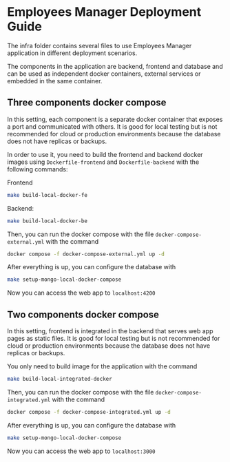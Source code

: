 # Employees Manager Deployment Guide

The infra folder contains several files to use Employees Manager application in different deployment scenarios.

The components in the application are backend, frontend and database and can be used as independent docker containers, external services or embedded in the same container.

## Three components docker compose

In this setting, each component is a separate docker container that exposes a port and communicated with others.
It is good for local testing but is not recommended for cloud or production environments because the database does not have replicas or backups.

In order to use it, you need to build the frontend and backend docker images using `Dockerfile-frontend` and `Dockerfile-backend` with the following commands:

Frontend

```sh
make build-local-docker-fe
```

Backend:

```sh
make build-local-docker-be
```

Then, you can run the docker compose with the file `docker-compose-external.yml` with the command

```sh
docker compose -f docker-compose-external.yml up -d
```

After everything is up, you can configure the database with

```sh
make setup-mongo-local-docker-compose
```

Now you can access the web app to `localhost:4200`

## Two components docker compose

In this setting, frontend is integrated in the backend that serves web app pages as static files.
It is good for local testing but is not recommended for cloud or production environments because the database does not have replicas or backups.

You only need to build image for the application with the command

```sh
make build-local-integrated-docker
```

Then, you can run the docker compose with the file `docker-compose-integrated.yml` with the command

```sh
docker compose -f docker-compose-integrated.yml up -d
```

After everything is up, you can configure the database with

```sh
make setup-mongo-local-docker-compose
```

Now you can access the web app to `localhost:3000`
